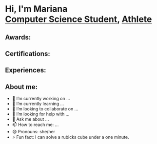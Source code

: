 <h1>Hi, I'm Mariana <br/><a href="https://github.com/joshmadakor1">Computer Science Student</a>, <a href="https://www.linkedin.com/in/joshmadakor/">Athlete</a>

<h2>Awards:</h2>

<h2>Certifications:</h2>

<h2>Experiences:</h2>
  
<h2>About me:</h2>


- 🔭 I’m currently working on ...
- 🌱 I’m currently learning ...
- 👯 I’m looking to collaborate on ...
- 🤔 I’m looking for help with ...
- 💬 Ask me about ...
- 📫 How to reach me: ...
- 😄 Pronouns: she/her
- ⚡ Fun fact: I can solve a rubicks cube under a one minute.

